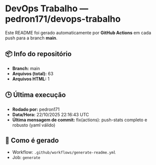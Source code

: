 # DevOps Trabalho — pedron171/devops-trabalho

Este README foi gerado automaticamente por **GitHub Actions** em cada push para a branch **main**.

## 📦 Info do repositório
- **Branch:** main
- **Arquivos (total):** 63
- **Arquivos HTML:** 1

## 🕒 Última execução
- **Rodado por:** pedron171
- **Data/Hora:** 22/10/2025 22:16:43 UTC
- **Última mensagem de commit:** fix(actions): push-stats completo e robusto (yaml válido)

## 🔧 Como é gerado
- Workflow: `.github/workflows/generate-readme.yml`
- Job: `generate`
